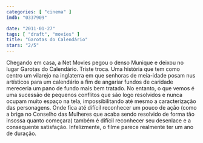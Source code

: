 ```yaml
---
categories: [ "cinema" ]
imdb: "0337909"

date: "2011-01-27"
tags: [ "draft", "movies" ]
title: "Garotas do Calendário"
stars: "2/5"
---
```

Chegando em casa, a Net Movies pegou o denso Munique e deixou no lugar Garotas do Calendário. Triste troca. Uma história que tem como centro um vilarejo na inglaterra em que senhoras de meia-idade posam nus artísticos para um calendário a fim de angariar fundos de caridade mereceria um pano de fundo mais bem tratado. No entanto, o que vemos é uma sucessão de pequenos conflitos que são logo resolvidos e nunca ocupam muito espaço na tela, impossibilitando até mesmo a caracterização das personagens. Onde fica até difícil reconhecer um pouco de ação (como a briga no Conselho das Mulheres que acaba sendo resolvido de forma tão insossa quanto começara) também é difícil reconhecer seu desenlace e a consequente satisfação. Infelizmente, o filme parece realmente ter um ano de duração.


